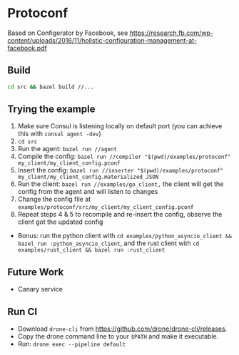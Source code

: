 # Protoconf

Based on Configerator by Facebook, see https://research.fb.com/wp-content/uploads/2016/11/holistic-configuration-management-at-facebook.pdf

## Build
```bash
cd src && bazel build //...
```
## Trying the example
1. Make sure Consul is listening locally on default port (you can achieve this with `consul agent -dev`)
2. `cd src`
3. Run the agent: `bazel run //agent`
4. Compile the config: `bazel run //compiler "$(pwd)/examples/protoconf" my_client/my_client_config.pconf`
5. Insert the config: `bazel run //inserter "$(pwd)/examples/protoconf" my_client/my_client_config.materialized_JSON`
6. Run the client: `bazel run //examples/go_client,` the client will get the config from the agent and will listen to changes
7. Change the config file at `examples/protoconf/src/my_client/my_client_config.pconf`
8. Repeat steps 4 & 5 to recompile and re-insert the config, observe the client got the updated config

- Bonus: run the python client with `cd examples/python_asyncio_client && bazel run :python_asyncio_client`, and the rust client with ``cd examples/rust_client && bazel run :rust_client``

## Future Work
* Canary service

## Run CI

* Download `drone-cli` from https://github.com/drone/drone-cli/releases.
* Copy the drone command line to your `$PATH` and make it executable.
* Run: `drone exec --pipeline default`

